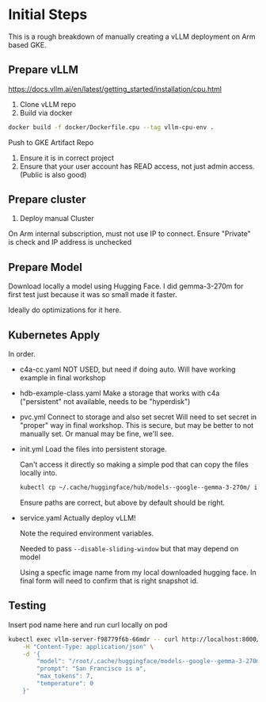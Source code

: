 # Initial Steps

This is a rough breakdown of manually creating a vLLM deployment on Arm based GKE.

## Prepare vLLM

https://docs.vllm.ai/en/latest/getting_started/installation/cpu.html

1. Clone vLLM repo
1. Build via docker

```bash
docker build -f docker/Dockerfile.cpu --tag vllm-cpu-env .
```

Push to GKE Artifact Repo

1. Ensure it is in correct project
1. Ensure that your user account has READ access, not just admin access. (Public is also good)

## Prepare cluster

1. Deploy manual Cluster

On Arm internal subscription, must not use IP to connect. Ensure "Private" is check and IP address is unchecked

## Prepare Model

Download locally a model using Hugging Face. I did gemma-3-270m for first test just because it was so small made it faster.

Ideally do optimizations for it here.

## Kubernetes Apply

In order.

- c4a-cc.yaml
    NOT USED, but need if doing auto. Will have working example in final workshop

- hdb-example-class.yaml
    Make a storage that works with c4a ("persistent" not available, needs to be "hyperdisk")

- pvc.yml
    Connect to storage and also set secret
    Will need to set secret in "proper" way in final workshop. This is secure, but may be better to not manually set. Or manual may be fine, we'll see.

- init.yml
    Load the files into persistent storage.

    Can't access it directly so making a simple pod that can copy the files locally into.

    ```bash
    kubectl cp ~/.cache/huggingface/hub/models--google--gemma-3-270m/ init-storage-pod:/data/hub/models--google--gemma-3-270m/
    ```

    Ensure paths are correct, but above by default should be right.

- service.yaml
    Actually deploy vLLM!

    Note the required environment variables.

    Needed to pass `--disable-sliding-window` but that may depend on model

    Using a specfic image name from my local downloaded hugging face. In final form will need to confirm that is right snapshot id.

## Testing

Insert pod name here and run curl locally on pod

```bash
kubectl exec vllm-server-f98779f6b-66mdr -- curl http://localhost:8000/v1/completions \
    -H "Content-Type: application/json" \
    -d '{
        "model": "/root/.cache/huggingface/models--google--gemma-3-270m/snapshots/9b0cfec892e2bc2afd938c98eabe4e4a7b1e0ca1",
        "prompt": "San Francisco is a",
        "max_tokens": 7,
        "temperature": 0
    }'
```
